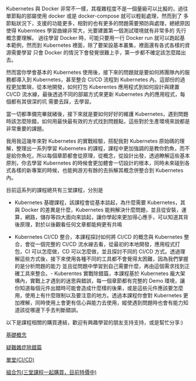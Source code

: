 
Kubernetes 與 Docker 非常不一樣，其複雜程度不是一個量級可以比擬的，過往單節點的部屬使用 docker 或是 docker-compose 就可以輕鬆處理，然而到了
多節點狀況下，支援的功能更多，相對的也有更多的問題需要預防與處理，總總原因使得 Kuberntees 學習曲線非常大，光要建置第一個測試環境就有非常多的
先行概念要理解。
過往學習 Docker 時，可能只要用一行 Docker run 就可以跑起基本範例，然而到 Kubernetes 裡面，除了要架設基本叢集，裡面還有各式各樣的資源需要學習
只會 Docker 的情況下會發覺很難上手，第一步都不確定該怎麼踏出去。

然而當你學會基本的 Kubernetes 使用後，接下來的問題就是要如何將團隊內的服務都導入到 Kubernetes，甚至整合 CI/CD 流程到 Kubernetes 內。這部份的過程更加繁瑣，從本地開發，如何打包 Kuberentes 應用程式到如何設計與建置 CI/CD 流水線，最後透過不同的部屬方式來更新 Kubernetes 內的應用程式，每個都有其很深的坑
需要去踩，去學習。

當一切都準備完畢就緒後，接下來就是要如何好好的維護 Kubernetes，遇到問題時該怎麼除錯，如何用最快最有效的方式找到問題點，這些對於生產環境來說都是非常重要的課題。

我用我這幾年來對 Kubernetes 的實戰經驗，搭配我對 Kubernetes 原始碼的理解，整理出一系列學習 Kubernetes 的課程，課程中更加強調的是教你釣魚，而不是給你魚吃，所以每個章節都會從原理，從概念，從設計出發，透過瞭解這些基本原則，你去學習 Kubernetes 的時候會更加體會一切設計的根本，同時未來碰到各式各樣的新專案的時候，也能夠游刃有餘的去拆解其概念併整合到 Kubernetes 內。

目前這系列的課程總共有三堂課程，分別是
- Kubernetes 基礎課程，該課程會從基本談起，為什麼需要 Kubernetes，其與 Docker 的差異是什麼，Kubernetes 能夠解決什麼問題，並且從安裝，運算，網路，儲存等四大面向來談起，讓你學起來更加得心應手，可以知道其背後原理，對於以後觀看任何文章都能夠更有共鳴

- Kubernetes CI/CD 整合，本課程探討如何將 CI/CD 的概念與 Kubernetes 整合，會從一個完整的 CI/CD 流水線去看，從最初的本地開發，應用程式打包，CI 可以怎麼做，CD 可以怎麼做，並且探討不同的 CI/CD 方式。透過理解這些方式後，接下來使用各種不同的工具都不會覺得太困難，因為我們掌握的是分析問題的能力
並且從問題中學習到自己需要什麼，再由這個需求找到正確工具來整合。- Kuberentes 實戰除錯篇，本課程基於 Kubernetes 龐大架構內，實戰上才遇到的迷思與錯誤，每一個章節都有完整的 Demo 環境，讓你知道每個元件出錯時可能會造成什麼樣的後果，或是這些元件應該要怎麼用，使用上有什麼限制以及要注意的地方。透過本課程你會對 Kubernetes 更加裡解，同時使用上會更有信心與能力去使用，縱使遇到問題時也會有能力知道該從哪邊下手去判斷錯誤。

以下是課程相關的購買連結，歡迎有興趣學習的朋友支持支持，或是幫忙分享:)

[基礎概念](https://hiskio.com/courses/349?promo_code=13LY5RE)

[疑難雜症除錯篇](https://hiskio.com/courses/440/about?promo_code=VEQ4N7G)

[單堂(CI/CD)](https://hiskio.com/courses/385?promo_code=13K49YE&p=blog1)

[組合包(三堂課程一起購買，目前特價中)](https://hiskio.com/packages/7ey2vdnyN)
